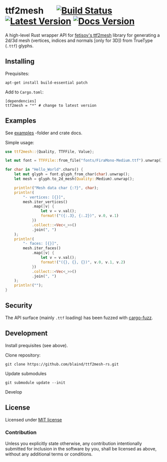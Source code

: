 # ttf2mesh &emsp; [![Build Status]][actions] [![Latest Version]][crates.io] [![Docs Version]][docs]

[build status]: https://img.shields.io/github/workflow/status/blaind/ttf2mesh-rs/test
[actions]: https://github.com/blaind/ttf2mesh/actions?query=branch%3Amain
[latest version]: https://img.shields.io/crates/v/ttf2mesh.svg
[crates.io]: https://crates.io/crates/ttf2mesh
[docs version]: https://docs.rs/ttf2mesh/badge.svg
[docs]: https://docs.rs/ttf2mesh

A high-level Rust wrapper API for [fetisov's ttf2mesh](https://github.com/fetisov/ttf2mesh/) library for generating a 2d/3d mesh (vertices, indices and normals [only for 3D]) from TrueType (`.ttf`) glyphs.

## Installing

Prequisites:

    apt-get install build-essential patch

Add to `Cargo.toml`:

    [dependencies]
    ttf2mesh = "*" # change to latest version

## Examples

See [examples](/examples) -folder and crate docs.

Simple usage:

```rust
use ttf2mesh::{Quality, TTFFile, Value};

let mut font = TTFFile::from_file("fonts/FiraMono-Medium.ttf").unwrap();

for char in "Hello_World".chars() {
    let mut glyph = font.glyph_from_char(char).unwrap();
    let mesh = glyph.to_2d_mesh(Quality::Medium).unwrap();

    println!("Mesh data char {:?}", char);
    println!(
        "- vertices: [{}]",
        mesh.iter_vertices()
            .map(|v| {
                let v = v.val();
                format!("({:.3}, {:.2})", v.0, v.1)
            })
            .collect::<Vec<_>>()
            .join(", ")
    );
    println!(
        "- faces: [{}]",
        mesh.iter_faces()
            .map(|v| {
                let v = v.val();
                format!("({}, {}, {})", v.0, v.1, v.2)
            })
            .collect::<Vec<_>>()
            .join(", ")
    );
    println!("");
}


```

## Security

The API surface (mainly `.ttf` loading) has been fuzzed with [cargo-fuzz](https://github.com/rust-fuzz/cargo-fuzz).

## Development

Install prequisites (see above).

Clone repository:

    git clone https://github.com/blaind/ttf2mesh-rs.git

Update submodules

    git submodule update --init

Develop

## License

Licensed under <a href="LICENSE">MIT license</a>

### Contribution

Unless you explicitly state otherwise, any contribution intentionally submitted
for inclusion in the software by you, shall be licensed as above, without any additional terms or conditions.
